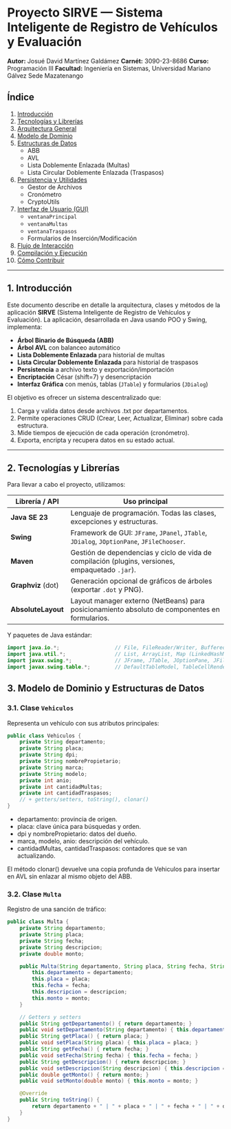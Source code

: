 # Proyecto SIRVE — Sistema Inteligente de Registro de Vehículos y Evaluación

**Autor:** Josué David Martínez Galdámez 
**Carnét:** 3090-23-8686
**Curso:** Programación III 
**Facultad:** Ingeniería en Sistemas, Universidad Mariano Gálvez Sede Mazatenango


## Índice

1. [Introducción](#introducción)  
2. [Tecnologías y Librerías](#tecnologías-y-librerías)  
3. [Arquitectura General](#arquitectura-general)  
4. [Modelo de Dominio](#modelo-de-dominio)  
5. [Estructuras de Datos](#estructuras-de-datos)  
   - ABB  
   - AVL  
   - Lista Doblemente Enlazada (Multas)  
   - Lista Circular Doblemente Enlazada (Traspasos)  
6. [Persistencia y Utilidades](#persistencia-y-utilidades)  
   - Gestor de Archivos  
   - Cronómetro  
   - CryptoUtils  
7. [Interfaz de Usuario (GUI)](#interfaz-de-usuario-gui)  
   - `ventanaPrincipal`  
   - `ventanaMultas`  
   - `ventanaTraspasos`  
   - Formularios de Inserción/Modificación  
8. [Flujo de Interacción](#flujo-de-interacción)  
9. [Compilación y Ejecución](#compilación-y-ejecución)  
10. [Cómo Contribuir](#cómo-contribuir)  

---

## 1. Introducción

Este documento describe en detalle la arquitectura, clases y métodos de la aplicación **SIRVE** (Sistema Inteligente de Registro de Vehículos y Evaluación). La aplicación, desarrollada en Java usando POO y Swing, implementa:

- **Árbol Binario de Búsqueda (ABB)**  
- **Árbol AVL** con balanceo automático  
- **Lista Doblemente Enlazada** para historial de multas  
- **Lista Circular Doblemente Enlazada** para historial de traspasos  
- **Persistencia** a archivo texto y exportación/importación  
- **Encriptación** César (shift=7) y desencriptación  
- **Interfaz Gráfica** con menús, tablas (`JTable`) y formularios (`JDialog`)  

El objetivo es ofrecer un sistema descentralizado que:
1. Carga y valida datos desde archivos .txt por departamentos.  
2. Permite operaciones CRUD (Crear, Leer, Actualizar, Eliminar) sobre cada estructura.  
3. Mide tiempos de ejecución de cada operación (cronómetro).  
4. Exporta, encripta y recupera datos en su estado actual.  

---

## 2. Tecnologías y Librerías

Para llevar a cabo el proyecto, utilizamos:

| Librería / API        | Uso principal                                                                                                             |
|-----------------------|---------------------------------------------------------------------------------------------------------------------------|
| **Java SE 23**        | Lenguaje de programación. Todas las clases, excepciones y estructuras.                                                    |
| **Swing**             | Framework de GUI: `JFrame`, `JPanel`, `JTable`, `JDialog`, `JOptionPane`, `JFileChooser`.                                 |
| **Maven**             | Gestión de dependencias y ciclo de vida de compilación (plugins, versiones, empaquetado `.jar`).                         |
| **Graphviz** (dot)    | Generación opcional de gráficos de árboles (exportar `.dot` y PNG).                                                       |
| **AbsoluteLayout**    | Layout manager externo (NetBeans) para posicionamiento absoluto de componentes en formularios.                            |

Y paquetes de Java estándar:

```java
import java.io.*;                  // File, FileReader/Writer, BufferedReader/Writer
import java.util.*;                // List, ArrayList, Map (LinkedHashMap)
import javax.swing.*;              // JFrame, JTable, JOptionPane, JFileChooser
import javax.swing.table.*;        // DefaultTableModel, TableCellRenderer, JTableHeader
```

## 3. Modelo de Dominio y Estructuras de Datos

### 3.1. Clase `Vehiculos`

Representa un vehículo con sus atributos principales:
```java
public class Vehiculos {
    private String departamento;
    private String placa;
    private String dpi;
    private String nombrePropietario;
    private String marca;
    private String modelo;
    private int anio;
    private int cantidadMultas;
    private int cantidadTraspasos;
    // + getters/setters, toString(), clonar()
}
```
- departamento: provincia de origen.
- placa: clave única para búsquedas y orden.
- dpi y nombrePropietario: datos del dueño.
- marca, modelo, anio: descripción del vehículo.
- cantidadMultas, cantidadTraspasos: contadores que se van actualizando.

El método clonar() devuelve una copia profunda de Vehiculos para insertar en AVL sin enlazar al mismo objeto del ABB.

### 3.2. Clase `Multa`

Registro de una sanción de tráfico:
```java
public class Multa {
    private String departamento;
    private String placa;
    private String fecha;
    private String descripcion;
    private double monto;

    public Multa(String departamento, String placa, String fecha, String descripcion, double monto) {
        this.departamento = departamento;
        this.placa = placa;
        this.fecha = fecha;
        this.descripcion = descripcion;
        this.monto = monto;
    }

    // Getters y setters
    public String getDepartamento() { return departamento; }
    public void setDepartamento(String departamento) { this.departamento = departamento; }
    public String getPlaca() { return placa; }
    public void setPlaca(String placa) { this.placa = placa; }
    public String getFecha() { return fecha; }
    public void setFecha(String fecha) { this.fecha = fecha; }
    public String getDescripcion() { return descripcion; }
    public void setDescripcion(String descripcion) { this.descripcion = descripcion; }
    public double getMonto() { return monto; }
    public void setMonto(double monto) { this.monto = monto; }

    @Override
    public String toString() {
        return departamento + " | " + placa + " | " + fecha + " | " + descripcion + " | Q" + monto;
    }
}


